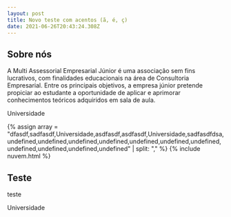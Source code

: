 ```yaml
---
layout: post
title: Novo teste com acentos (ã, é, ç)
date: 2021-06-26T20:43:24.308Z
---
```

<section class="bloco" id="Sobre nós"><h2>Sobre nós</h2><p>A Multi Assessorial Empresarial Júnior é uma associação sem fins lucrativos, com finalidades educacionais na área de Consultoria Empresarial. Entre os principais objetivos, a empresa júnior pretende propiciar ao estudante a oportunidade de aplicar e aprimorar conhecimentos teóricos adquiridos em sala de aula.</p><p>Universidade</p></section>

{% assign array = "dfasdf,sadfasdf,Universidade,asdfasdf,asdfasdf,Universidade,sadfasdfdsa,undefined,undefined,undefined,undefined,undefined,undefined,undefined,undefined,undefined,undefined,undefined" | split: "," %} {% include nuvem.html %}

<section class="bloco" id="Teste"><h2>Teste</h2><p>teste</p><p>Universidade</p></section>